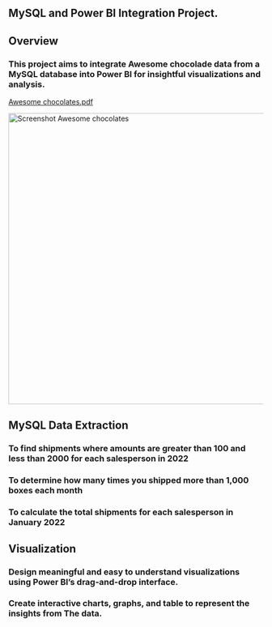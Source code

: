 ## MySQL and Power BI Integration Project.
## Overview
### This project aims to integrate Awesome chocolade data from a MySQL database into Power BI for insightful visualizations and analysis.

[Awesome chocolates.pdf](https://github.com/user-attachments/files/16401666/Awesome.chocolates.pdf)

<img width="575" alt="Screenshot Awesome chocolates" src="https://github.com/user-attachments/assets/54a5dd82-602c-4260-8218-639345cfa6bc">

## MySQL Data Extraction
### To find shipments where amounts are greater than 100 and less than 2000 for each salesperson in 2022
### To determine how many times you shipped more than 1,000 boxes each month
### To calculate the total shipments for each salesperson in January 2022

## Visualization
### Design meaningful and easy to understand visualizations using Power BI’s drag-and-drop interface.
### Create interactive charts, graphs, and table to represent the insights from The data.

